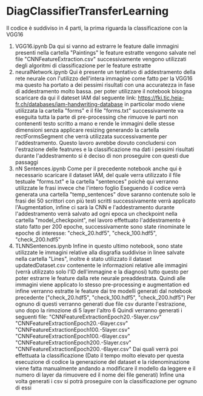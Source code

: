 # DiagClassifierTransferLearning

Il codice è suddiviso in 4 parti, la prima riguarda la classificazione con la VGG16
1) VGG16.ipynb
	Da qui si vanno ad estrarre le feature dalle immagini presenti nella cartella "Paintings"
	le feature estratte vengono salvate nel file "CNNFeatureExtraction.csv"
	successivamente vengono utilizzati degli algoritmi di classificazione per le feature estratte
2) neuralNetwork.ipynb 
	Qui è presente un tentativo di addestramento della rete neurale con l'utilizzo dell'intera immagine come fatto per la VGG16
	ma questo ha portato a dei pessimi risultati con una accuratezza in fase di addestramento molto bassa.
	per poter utilizzare il notebook bisogna scaricare da qui il dateset IAM dal seguente link: 
	https://fki.tic.heia-fr.ch/databases/iam-handwriting-database
	in particolar modo viene utilizzata la cartella "forms" e il file "forms.txt"
	successivamente va eseguita tutta la parte di pre-processing che rimuove le parti non contenenti testo scritto a mano 
	e rende le immagini delle stesse dimensioni senza applicare resizing generando la cartella rectFormsSegment che verrà 
	utilizzata successivamente per l'addestramento.
	Questo lavoro avrebbe dovuto concludersi con l'estrazione delle featrures e la classificazione ma dati i pessimi risultati
	durante l'addestramento si è deciso di non proseguire con questi due passaggi 
3) nN Sentences.ipynb 
	Come per il precedente notebook anche qui è necessario scaricare il dataset IAM, del quale verra utilizzato il file 
	testuale "forms.txt" e la cartella  "sentences" poichè qui verranno utilizzate le frasi invece che l'intero foglio 
	Eseguendo il codice verrà generata una cartella "temp_sentences" dove saranno contenute solo le frasi dei 50 scrittori 
	con più testi scritti successivamente verrà applicato l'Augmentation, infine ci sarà la CNN e l'addestramento
	durante l'addestramento verrà salvato ad ogni epoca un checkpoint nella cartella "model_checkpoint", nel lavoro 
	effettuato l'addestramento è stato fatto per 200 epoche, successivamente sono state rinominate le epoche di interesse:
	"check_20.hdf5", "check_100.hdf5", "check_200.hdf5"
4) TLNNSentences.ipynb 
	Infine in questo ultimo notebook, sono state utilizzate le immagini relative alla disgrafia suddivise in linee salvate
	nella cartella "Lines", inoltre è stato utilizzato il dataset updatedDataset.csv contenente le informazioni relative
	alle immagini (verrà utilizzato solo l'ID dell'immagine e la diagnosi) tutto questo per poter estrarre le feature dalla 
	rete neurale preaddestrata.
	Quindi alle immagini viene applicato lo stesso pre-processing e augmentation ed infine verranno estratte le feature dai 
	tre modelli generati dal notebook precedente ("check_20.hdf5", "check_100.hdf5", "check_200.hdf5")
	Per ognuno di questi verranno generati due file csv durante l'estrazione, uno dopo la rimozione di 5 layer l'altro 6 
	Quindi verranno generati i seguenti file: 
		"CNNFeatureExtractionEpoch20.-5layer.csv"
		"CNNFeatureExtractionEpoch20.-6layer.csv"
		"CNNFeatureExtractionEpoch100.-5layer.csv"
		"CNNFeatureExtractionEpoch100.-6layer.csv"
		"CNNFeatureExtractionEpoch200.-5layer.csv"
		"CNNFeatureExtractionEpoch200.-6layer.csv"
	Dai quali verrà poi effettuata la classificazione 
	(Dato il tempo molto elevato per questa esecuzione di codice la generazione del dataset e la ridenominazione viene fatta
	manualmente andando a modificare il modello da leggere e il numero di layer da rimuovere ed il nome dei file generati)
	Infine una volta generati i csv si potrà proseguire con la classificazione per ognuno di essi
